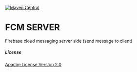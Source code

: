 
[![Maven Central](https://maven-badges.herokuapp.com/maven-central/com.github.morteza-j8/fcm-server/badge.svg)](https://maven-badges.herokuapp.com/maven-central/cz.jirutka.rsql/rsql-parser)
# FCM SERVER
Firebase cloud messaging server side (send message to client)




##### License
[Apache License Version 2.0](https://github.com/Morteza-j8/fcm-server/blob/master/LICENSE)


